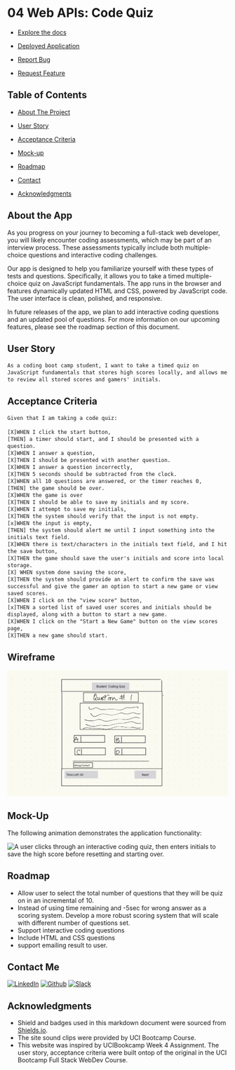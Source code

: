 # 04 Web APIs: Code Quiz


- [Explore the docs]( https://github.com/jenho-webdev/quiz-me)

- [Deployed Application](https://jenho-webdev.github.io/quiz-me/)

- [Report Bug](https://github.com/jenho-webdev/quiz-me/issues/)

- [Request Feature](https://github.com/jenho-webdev/quiz-me/issues)

<!-- TABLE OF CONTENTS -->

## Table of Contents

- [About The Project](#about-the-project)

- [User Story](#user-story)

- [Acceptance Criteria](#acceptance-criteria)

- [Mock-up](#mock-up)

- [Roadmap](#roadmap)

- [Contact](#contact-me)

- [Acknowledgments](#acknowledgments)

## About the App

As you progress on your journey to becoming a full-stack web developer, you will likely encounter coding assessments, which may be part of an interview process. These assessments typically include both multiple-choice questions and interactive coding challenges.

Our app is designed to help you familiarize yourself with these types of tests and questions. Specifically, it allows you to take a timed multiple-choice quiz on JavaScript fundamentals. The app runs in the browser and features dynamically updated HTML and CSS, powered by JavaScript code. The user interface is clean, polished, and responsive.

In future releases of the app, we plan to add interactive coding questions and an updated pool of questions. For more information on our upcoming features, please see the roadmap section of this document.

## User Story


    As a coding boot camp student, I want to take a timed quiz on JavaScript fundamentals that stores high scores locally, and allows me to review all stored scores and gamers' initials.
   
## Acceptance Criteria

    Given that I am taking a code quiz:

    [X]WHEN I click the start button, 
    [THEN] a timer should start, and I should be presented with a question.
    [X]WHEN I answer a question, 
    [X]THEN I should be presented with another question.
    [X]WHEN I answer a question incorrectly, 
    [X]THEN 5 seconds should be subtracted from the clock.
    [X]WHEN all 10 questions are answered, or the timer reaches 0, 
    [THEN] the game should be over.
    [X]WHEN the game is over
    [X]THEN I should be able to save my initials and my score.
    [X]WHEN I attempt to save my initials,
    [X]THEN the system should verify that the input is not empty.
    [x]WHEN the input is empty, 
    [THEN] the system should alert me until I input something into the initials text field.
    [X]WHEN there is text/characters in the initials text field, and I hit the save button,
    [X]THEN the game should save the user's initials and score into local storage.
    [X] WHEN system done saving the score,
    [X]THEN the system should provide an alert to confirm the save was successful and give the gamer an option to start a new game or view saved scores.
    [X]WHEN I click on the "view score" button,
    [x]THEN a sorted list of saved user scores and initials should be displayed, along with a button to start a new game.
    [X]WHEN I click on the "Start a New Game" button on the view scores page, 
    [X]THEN a new game should start.

## Wireframe

![wireframe picture.](./assets/images/WireframeP1.png)

## Mock-Up

The following animation demonstrates the application functionality:

![A user clicks through an interactive coding quiz, then enters initials to save the high score before resetting and starting over.](./assets/images/demo.gif)

## Roadmap

- Allow user to select the total number of questions that they will be quiz on in an incremental of 10.
- Instead of using time remaining and -5sec for wrong answer as a scoring system. Develop a more robust scoring system that will scale with different number of questions set.
- Support interactive coding questions
- Include HTML and CSS questions
- support emailing result to user.


## Contact Me

[![LinkedIn][linkedin-shield]](https://www.linkedin.com/in/jen-h-202a1723/)
[![Github][Github-shield]](https://github.com/jenho-webdev/Personal-Portfolio)
[![Slack][slack-shield]](https://jenworkspace-as73396.slack.com/archives/C052QLTJQHG)

## Acknowledgments

- Shield and badges used in this markdown document were sourced from [Shields.io](https://shields.io/).
- The site sound clips were provided by UCI Bootcamp Course.
- This website was inspired by UCIBookcamp Week 4 Assignment. The user story, acceptance criteria were built ontop of the original in the UCI Bootcamp Full Stack WebDev Course.

<!-- MARKDOWN LINKS & IMAGES -->

[linkedin-shield]: https://img.shields.io/badge/-LinkedIn-black.svg?style=for-the-badge&logo=linkedin&colorB=555
[Github-shield]:https://img.shields.io/badge/GitHub-100000?style=for-the-badge&logo=github&logoColor=white
[slack-shield]:https://img.shields.io/badge/Slack-4A154B?style=for-the-badge&logo=slack&logoColor=white
 